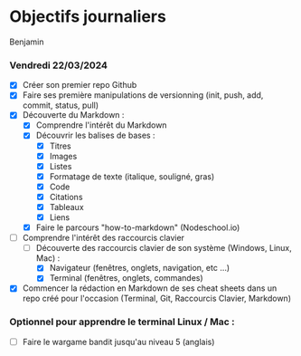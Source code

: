 # Objectifs journaliers

Benjamin

### Vendredi 22/03/2024

- [x] Créer son premier repo Github
- [x] Faire ses première manipulations de versionning (init, push, add, commit, status, pull)
- [x] Découverte du Markdown :
  - [x] Comprendre l'intérêt du Markdown
  - [x] Découvrir les balises de bases :
    - [x] Titres
    - [x] Images
    - [x] Listes
    - [x] Formatage de texte (italique, souligné, gras)
    - [x] Code
    - [x] Citations
    - [x] Tableaux
    - [x] Liens
  - [x] Faire le parcours "how-to-markdown" (Nodeschool.io)
- [ ] Comprendre l'intérêt des raccourcis clavier
  - [ ] Découverte des raccourcis clavier de son système (Windows, Linux, Mac) :
    - [x] Navigateur (fenêtres, onglets, navigation, etc …)
    - [x] Terminal (fenêtres, onglets, commandes)
- [X] Commencer la rédaction en Markdown de ses cheat sheets dans un repo créé pour l'occasion (Terminal, Git, Raccourcis Clavier, Markdown)

### Optionnel pour apprendre le terminal Linux / Mac :

- [ ] Faire le wargame bandit jusqu'au niveau 5 (anglais)
